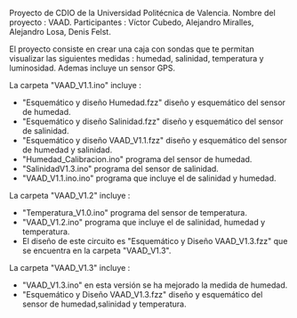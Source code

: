 Proyecto de CDIO de la Universidad Politécnica de Valencia.
Nombre del proyecto : VAAD.
Participantes : Víctor Cubedo, Alejandro Miralles, Alejandro Losa, Denis Felst.

El proyecto consiste en crear una caja con sondas que te permitan visualizar las siguientes medidas : humedad, salinidad, temperatura y luminosidad. Ademas incluye un sensor GPS.

La carpeta "VAAD_V1.1.ino" incluye :
  - "Esquemático y diseño Humedad.fzz" diseño y esquemático del sensor de humedad.
  - "Esquemático y diseño Salinidad.fzz" diseño y esquemático del sensor de salinidad.
  - "Esquemático y diseño VAAD_V1.1.fzz" diseño y esquemático del sensor de humedad y salinidad.
  - "Humedad_Calibracion.ino" programa del sensor de humedad.
  - "SalinidadV1.3.ino" programa del sensor de salinidad.
  - "VAAD_V1.1.ino.ino" programa que incluye el de salinidad y humedad.
  
La carpeta "VAAD_V1.2" incluye :
  - "Temperatura_V1.0.ino" programa del sensor de temperatura.
  - "VAAD_V1.2.ino" programa que incluye el de salinidad, humedad y temperatura.
  - El diseño de este circuito es "Esquemático y Diseño VAAD_V1.3.fzz" que se encuentra en la carpeta "VAAD_V1.3".

La carpeta "VAAD_V1.3" incluye :
  - "VAAD_V1.3.ino" en esta versión se ha mejorado la medida de humedad. 
  - "Esquemático y Diseño VAAD_V1.3.fzz" diseño y esquemático del sensor de humedad,salinidad y temperatura.
  
